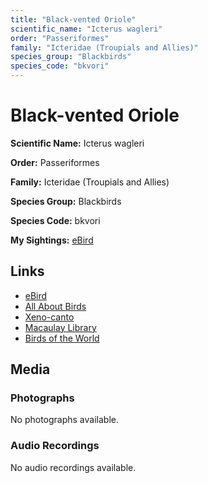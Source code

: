 ```yaml
---
title: "Black-vented Oriole"
scientific_name: "Icterus wagleri"
order: "Passeriformes"
family: "Icteridae (Troupials and Allies)"
species_group: "Blackbirds"
species_code: "bkvori"
---
```


# Black-vented Oriole

**Scientific Name:** Icterus wagleri

**Order:** Passeriformes

**Family:** Icteridae (Troupials and Allies)

**Species Group:** Blackbirds

**Species Code:** bkvori

**My Sightings:** [eBird](https://ebird.org/lifelist?r=world&time=life&spp=bkvori)

## Links
* [eBird](https://ebird.org/species/bkvori) 
* [All About Birds](https://www.allaboutbirds.org/guide/bkvori) 
* [Xeno-canto](https://www.xeno-canto.org/species/bkvori) 
* [Macaulay Library](https://search.macaulaylibrary.org/catalog?taxonCode=bkvori&sort=rating_rank_desc)
* [Birds of the World](https://birdsoftheworld.org/bow/species/bkvori)

## Media
### Photographs
No photographs available.

### Audio Recordings
No audio recordings available.

